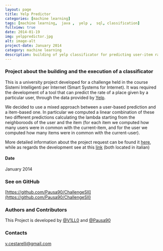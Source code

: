 ```yaml
---
layout: page
title: Yelp Predictor
categories: [machine learning]
tags: [machine learning,  java ,  yelp ,  sql, classification]
fullview: true
date: 2014-01-19
img: yelppredictor.jpg
alt: image-alt
project-date: January 2014
category: machine learning
description: building of yelp classificator for predicting user-item rating.
---
```


### Project about the building and the execution of a classificator

This is a university project developed for a challenge held in the course Sistemi Intelligenti per Internet (Smart Systems for Internet). It was required the development of a tool that can predict the rate of a place given by a particular user, through the data provided by [Yelp](http://www.yelp.com).

We decided to use a mixed approach between a user-based prediction and a item-based one.
In particular we computed a linear combination of these two different predictions calculating the lambda starting from the neighboroods of the user and the item (for each item we computed how many users were in common with the current-item, and for the user we computed how many items were in common with the current-user).


More detailed information about the project request can be found it [here](https://sites.google.com/site/sistemiintelligentiperinternet/challenge-a-a-2013-2014), while as regards the development see at this [link](http://pausa90.github.io/assets/pdf/presentazione_challenge.pdf) (both located in italian)


#### Date

January 2014

### See on GitHub

[https://github.com/Pausa90/ChallengeSII](https://github.com/Pausa90/ChallengeSII)


### Authors and Contributors

This Project is developed by [@V1LL0](https://github.com/V1LL0) and [@Pausa90](https://github.com/Pausa90)



### Contacts

[v.cestarelli@gmail.com](mailto:v.cestarelli@gmail.com)
